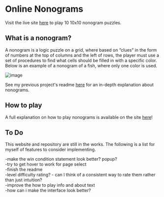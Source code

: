 # Online Nonograms

Visit the live site <a href="https://online-nonograms.netlify.app/">here</a> to play 10 10x10 nonogram puzzles.

## What is a nonogram?

A nonogram is a logic puzzle on a grid, where based on “clues” in the form of numbers at the top of columns and the left of rows, the player must use a set of procedures to find what cells should be filled in with a specific color. Below is an example of a nonogram of a fish, where only one color is used.

![image](https://github.com/user-attachments/assets/54e198b7-4ba8-4415-98aa-d5355a2eea67)

See my previous project's readme <a href="https://github.com/emilylasecki/Nonogram-Counting" >here</a> for an in-depth explanation about nonograms. 

## How to play

A full explanation on how to play nonograms is available on the site <a href="https://online-nonograms.netlify.app/howtoplay">here</a>!


## To Do
This website and repository are still in the works. The following is a list for myself of features to consider implementing.

-make the win condition statement look better? popup? <br>
-try to get hover to work for page select <br>
-finish the readme <br>
-level difficulty rating? - can I think of a consistent way to rate them rather than just intuition? <br>
-improve the how to play info and about text<br>
-how can i make the interface look better? 


